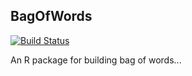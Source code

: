 ## BagOfWords

[![Build Status](https://travis-ci.org/geraudster/bagOfWords.svg?branch=master)](https://travis-ci.org/geraudster/bagOfWords)

An R package for building bag of words...

